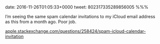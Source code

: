 date: 2016-11-26T01:05:33+0000
tweet: 802317335289856005
%%%

I’m seeing the same spam calendar invitations to my iCloud email address as this from a month ago. Poor job.

[apple.stackexchange.com/questions/258424/spam-icloud-calendar-invitation](http://apple.stackexchange.com/questions/258424/spam-icloud-calendar-invitation)
